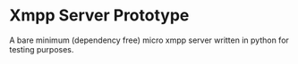 # Xmpp Server Prototype

A bare minimum (dependency free) micro xmpp server written in python for testing purposes.